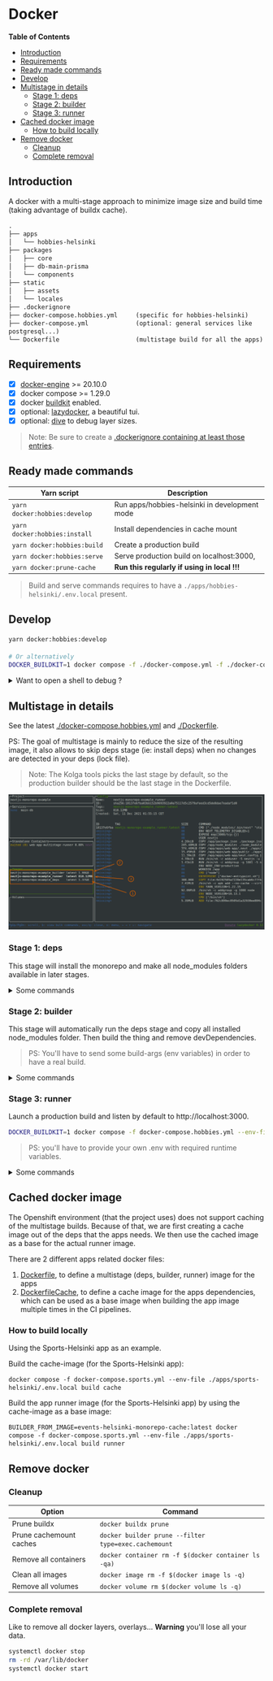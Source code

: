 # Docker

**Table of Contents**

<!-- START doctoc generated TOC please keep comment here to allow auto update -->
<!-- DON'T EDIT THIS SECTION, INSTEAD RE-RUN doctoc TO UPDATE -->

- [Introduction](#introduction)
- [Requirements](#requirements)
- [Ready made commands](#ready-made-commands)
- [Develop](#develop)
- [Multistage in details](#multistage-in-details)
  - [Stage 1: deps](#stage-1-deps)
  - [Stage 2: builder](#stage-2-builder)
  - [Stage 3: runner](#stage-3-runner)
- [Cached docker image](#cached-docker-image)
  - [How to build locally](#how-to-build-locally)
- [Remove docker](#remove-docker)
  - [Cleanup](#cleanup)
  - [Complete removal](#complete-removal)

<!-- END doctoc generated TOC please keep comment here to allow auto update -->

## Introduction

A docker with a multi-stage approach to minimize image size
and build time (taking advantage of buildx cache).

```
.
├── apps
│   └── hobbies-helsinki
├── packages
│   ├── core
│   ├── db-main-prisma
│   └── components
├── static
│   ├── assets
│   └── locales
├── .dockerignore
├── docker-compose.hobbies.yml     (specific for hobbies-helsinki)
├── docker-compose.yml             (optional: general services like postgresql...)
└── Dockerfile                     (multistage build for all the apps)
```

## Requirements

- [x] [docker-engine](https://docs.docker.com/get-docker) >= 20.10.0
- [x] docker compose >= 1.29.0
- [x] docker [buildkit](https://docs.docker.com/develop/develop-images/build_enhancements) enabled.
- [x] optional: [lazydocker](https://github.com/jesseduffield/lazydocker), a beautiful tui.
- [x] optional: [dive](https://github.com/wagoodman/dive) to debug layer sizes.

> Note: Be sure to create a [.dockerignore containing at least those entries](https://github.com/City-of-Helsinki/events-helsinki-monorepo/blob/main/.dockerignore).

## Ready made commands

| Yarn script                   | Description                                   |
| ----------------------------- | --------------------------------------------- |
| `yarn docker:hobbies:develop` | Run apps/hobbies-helsinki in development mode |
| `yarn docker:hobbies:install` | Install dependencies in cache mount           |
| `yarn docker:hobbies:build`   | Create a production build                     |
| `yarn docker:hobbies:serve`   | Serve production build on localhost:3000,     |
| `yarn docker:prune-cache`     | **Run this regularly if using in local !!!**  |

> Build and serve commands requires to have a `./apps/hobbies-helsinki/.env.local` present.

## Develop

```bash
yarn docker:hobbies:develop

# Or alternatively
DOCKER_BUILDKIT=1 docker compose -f ./docker-compose.yml -f ./docker-compose.hobbies.yml up develop
```

<details>
  <summary>Want to open a shell to debug ?</summary>
    
  ```bash
  DOCKER_BUILDKIT=1 docker compose -f ./docker-compose.hobbies.yml run --rm develop sh
  ```
  
</details>

## Multistage in details

See the latest [./docker-compose.hobbies.yml](https://github.com/City-of-Helsinki/events-helsinki-monorepo/blob/main/docker-compose.hobbies.yml)
and [./Dockerfile](https://github.com/City-of-Helsinki/events-helsinki-monorepo/blob/main/docker-compose.hobbies.yml).

PS: The goal of multistage is mainly to reduce the size of the resulting image, it also allows to skip deps stage (ie: install deps) when no changes are detected in your deps (lock file).

> Note: The Kolga tools picks the last stage by default, so the production builder should be the last stage in the Dockerfile.

![Lazydocker multistage sizes](multistage-size.png)

### Stage 1: deps

This stage will install the monorepo and make all node_modules folders available in later
stages.

<details>
  <summary>Some commands</summary>
   
  To build it independently
    
  ```bash
  DOCKER_BUILDKIT=1 docker compose -f docker-compose.hobbies.yml build --progress=tty deps
  # docker buildx bake -f docker-compose.hobbies.yml --progress=tty deps
  ```
    
  To force a rebuild
    
  ```bash
  DOCKER_BUILDKIT=1 docker compose -f docker-compose.hobbies.yml build --no-cache --force-rm --progress=tty deps
  ```
    
  Want to open a shell into it ?
    
  ```bash
  DOCKER_BUILDKIT=1 docker compose -f docker-compose.hobbies.yml run --rm deps sh
  ```

</details>

### Stage 2: builder

This stage will automatically run the deps stage and copy all installed node_modules folder.
Then build the thing and remove devDependencies.

> PS: You'll have to send some build-args (env variables) in order to have a real build.

<details>
  <summary>Some commands</summary>
  To build it independently
  
  ```bash
  DOCKER_BUILDKIT=1 docker compose -f docker-compose.hobbies.yml build --progress=tty builder
  # docker buildx bake -f docker-compose.hobbies.yml --progress=tty builder
  ```
  
  To force a rebuild
  
  ```bash
  DOCKER_BUILDKIT=1 docker compose -f docker-compose.hobbies.yml build --no-cache --force-rm --progress=tty builder
  ```
  
  Want to open a shell into it ?
  
  ```bash
  DOCKER_BUILDKIT=1 docker compose -f docker-compose.hobbies.yml run --rm builder sh
  ```

</details>

### Stage 3: runner

Launch a production build and listen by default to http://localhost:3000.

```bash
DOCKER_BUILDKIT=1 docker compose -f docker-compose.hobbies.yml --env-file .env.secret up runner
```

> PS: you'll have to provide your own .env with required runtime variables.

<details>
  <summary>Some commands</summary>
  To build it independently
  
  ```bash
  DOCKER_BUILDKIT=1 docker compose -f docker-compose.hobbies.yml build --progress=tty runner
  # docker buildx bake -f docker-compose.hobbies.yml --progress=tty runner
  ```
  
  To force a rebuild
  
  ```bash
  DOCKER_BUILDKIT=1 docker compose -f docker-compose.hobbies.yml build --no-cache --force-rm --progress=tty runner
  ```
  
  Want to open a shell into it ?
  
  ```bash
  DOCKER_BUILDKIT=1 docker compose -f docker-compose.hobbies.yml run --rm runner sh
  ```
  
</details>

## Cached docker image

The Openshift environment (that the project uses) does not support caching of the multistage builds. Because of that, we are first creating a cache image out of the deps that the apps needs. We then use the cached image as a base for the actual runner image.

There are 2 different apps related docker files:

1. [Dockerfile](../../Dockerfile), to define a multistage (deps, builder, runner) image for the apps
2. [DockerfileCache](../../DockerfileCache), to define a cache image for the apps dependencies, which can be used as a base image when building the app image multiple times in the CI pipelines.

### How to build locally

Using the Sports-Helsinki app as an example.

Build the cache-image (for the Sports-Helsinki app):

```
docker compose -f docker-compose.sports.yml --env-file ./apps/sports-helsinki/.env.local build cache
```

Build the app runner image (for the Sports-Helsinki app) by using the cache-image as a base image:

```
BUILDER_FROM_IMAGE=events-helsinki-monorepo-cache:latest docker compose -f docker-compose.sports.yml --env-file ./apps/sports-helsinki/.env.local build runner
```

## Remove docker

### Cleanup

| Option                  | Command                                              |
| ----------------------- | ---------------------------------------------------- |
| Prune buildx            | `docker buildx prune`                                |
| Prune cachemount caches | `docker builder prune --filter type=exec.cachemount` |
| Remove all containers   | `docker container rm -f $(docker container ls -qa)`  |
| Clean all images        | `docker image rm -f $(docker image ls -q)`           |
| Remove all volumes      | `docker volume rm $(docker volume ls -q)`            |

### Complete removal

Like to remove all docker layers, overlays... **Warning** you'll lose all your data.

```bash
systemctl docker stop
rm -rd /var/lib/docker
systemctl docker start
```

